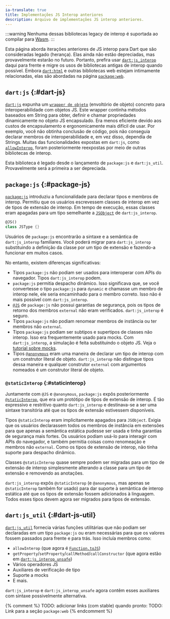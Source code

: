 ```yaml
---
ia-translate: true
title: Implementações JS Interop anteriores
description: Arquivo de implementações JS interop anteriores.
---
```


:::warning
Nenhuma dessas bibliotecas legacy de interop é suportada ao compilar para [Wasm][].
:::

Esta página aborda iterações anteriores de JS interop para Dart que são consideradas legado (herança). Elas ainda não estão depreciadas, mas provavelmente estarão no futuro. Portanto, prefira usar [`dart:js_interop`] daqui para frente e migre os usos de bibliotecas antigas de interop quando possível. Embora [`dart:html`] e outras bibliotecas web estejam intimamente relacionadas, elas são abordadas na página [`package:web`].

## `dart:js` {:#dart-js}

[`dart:js`] expunha um [`wrapper de objeto`] (envoltório de objeto) concreto para interoperabilidade com objetos JS. Este wrapper continha métodos baseados em String para obter, definir e chamar propriedades dinamicamente no objeto JS encapsulado. Era menos eficiente devido aos custos de encapsulamento e ergonomicamente mais difícil de usar. Por exemplo, você não obtinha conclusão de código, pois não conseguia declarar membros de interoperabilidade e, em vez disso, dependia de Strings. Muitas das funcionalidades expostas em `dart:js`, como [`allowInterop`], foram posteriormente reexpostas por meio de outras bibliotecas de interop.

Esta biblioteca é legado desde o lançamento de `package:js` e `dart:js_util`. Provavelmente será a primeira a ser depreciada.

## `package:js` {:#package-js}

[`package:js`] introduziu a funcionalidade para declarar tipos e membros de interop. Permitiu que os usuários escrevessem classes de interop em vez de tipos de extensão de interop. Em tempo de execução, essas classes eram apagadas para um tipo semelhante a [`JSObject`] de `dart:js_interop`.

```dart
@JS()
class JSType {}
```

Usuários de `package:js` encontrarão a sintaxe e a semântica de `dart:js_interop` familiares. Você poderá migrar para `dart:js_interop` substituindo a definição da classe por um tipo de extensão e fazendo-a funcionar em muitos casos.

No entanto, existem diferenças significativas:

- Tipos `package:js` não podiam ser usados para interoperar com APIs do navegador. Tipos `dart:js_interop` podem.
- `package:js` permitia despacho dinâmico. Isso significava que, se você convertesse o tipo `package:js` para `dynamic` e chamasse um membro de interop nele, ele seria encaminhado para o membro correto. Isso não é mais possível com `dart:js_interop`.
- [`@JS`] de `package:js` não possui garantias de segurança, pois os tipos de retorno dos membros `external` não eram verificados. `dart:js_interop` é seguro.
- Tipos `package:js` não podiam renomear membros de instância ou ter membros não `external`.
- Tipos `package:js` podiam ser subtipos e supertipos de classes não interop. Isso era frequentemente usado para mocks. Com `dart:js_interop`, a simulação é feita substituindo o objeto JS. Veja o [tutorial sobre mocks].
- Tipos [`@anonymous`] eram uma maneira de declarar um tipo de interop com um construtor literal de objeto. `dart:js_interop` não distingue tipos dessa maneira e qualquer construtor `external` com argumentos nomeados é um construtor literal de objeto.

### `@staticInterop` {:#staticinterop}

Juntamente com `@JS` e `@anonymous`, `package:js` expôs posteriormente [`@staticInterop`], que era um protótipo de tipos de extensão de interop. É tão expressivo e restritivo quanto `dart:js_interop` e destinava-se a ser uma sintaxe transitória até que os tipos de extensão estivessem disponíveis.

Tipos `@staticInterop` eram implicitamente apagados para `JSObject`. Exigia que os usuários declarassem todos os membros de instância em extensões para que apenas a semântica estática pudesse ser usada e tinha garantias de segurança mais fortes. Os usuários podiam usá-lo para interagir com APIs do navegador, e também permitia coisas como renomeação e membros não `external`. Como os tipos de extensão de interop, não tinha suporte para despacho dinâmico.

Classes `@staticInterop` quase sempre podem ser migradas para um tipo de extensão de interop simplesmente alterando a classe para um tipo de extensão e removendo as anotações.

`dart:js_interop` expôs `@staticInterop` (e `@anonymous`, mas apenas se `@staticInterop` também for usado) para dar suporte à semântica de interop estática até que os tipos de extensão fossem adicionados à linguagem. Todos esses tipos devem agora ser migrados para tipos de extensão.

## `dart:js_util` {:#dart-js-util}

[`dart:js_util`] fornecia várias funções utilitárias que não podiam ser declaradas em um tipo `package:js` ou eram necessárias para que os valores fossem passados para frente e para trás. Isso incluía membros como:

- `allowInterop` (que agora é [`Function.toJS`])
- `getProperty`/`setProperty`/`callMethod`/`callConstructor` (que agora estão em [`dart:js_interop_unsafe`])
- Vários operadores JS
- Auxiliares de verificação de tipo
- Suporte a mocks
- E mais.

`dart:js_interop` e `dart:js_interop_unsafe` agora contêm esses auxiliares com sintaxe possivelmente alternativa.

{% comment %}
TODO: adicionar links (com stable) quando pronto:
TODO: Link para a seção `package:web`
{% endcomment %}

[`dart:js_interop`]: {{site.dart-api}}/dart-js_interop/dart-js_interop-library.html
[`dart:html`]: {{site.dart-api}}/dart-html/dart-html-library.html
[`package:web`]: /interop/js-interop/package-web
[`dart:js`]: {{site.dart-api}}/dart-js/dart-js-library.html
[`wrapper de objeto`]: {{site.dart-api}}/dart-js/JsObject-class.html
[`allowInterop`]: {{site.dart-api}}/dart-js_util/allowInterop.html
[`package:js`]: {{site.pub-pkg}}/js
[`JSObject`]: {{site.dart-api}}/dart-js_interop/JSObject-extension-type.html
[`@JS`]: {{site.repo.dart.sdk}}/blob/main/sdk/lib/js/_js_annotations.dart#L11
[tutorial sobre mocks]: /interop/js-interop/mock
[`@anonymous`]: {{site.repo.dart.sdk}}/blob/main/sdk/lib/js/_js_annotations.dart#L40
[`@staticInterop`]: {{site.repo.dart.sdk}}/blob/main/sdk/lib/js/_js_annotations.dart#L48
[`dart:js_util`]: {{site.dart-api}}/dart-js_util/dart-js_util-library.html
[`Function.toJS`]: {{site.dart-api}}/dart-js_interop/FunctionToJSExportedDartFunction/toJS.html
[`dart:js_interop_unsafe`]: {{site.dart-api}}/dart-js_interop_unsafe/dart-js_interop_unsafe-library.html
[Wasm]: /web/wasm

